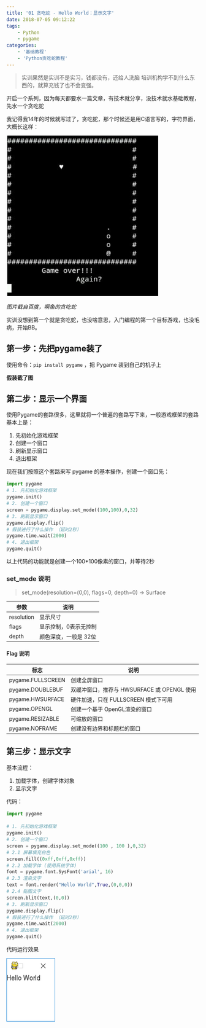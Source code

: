 ```yaml
---
title: '01 贪吃蛇 - Hello World：显示文字'
date: 2018-07-05 09:12:22
tags:
    - Python
    - pygame
categories:
    - '基础教程'
    - 'Python贪吃蛇教程'
---
```


> 实训果然是实训不是实习，钱都没有，还给人洗脑
> 培训机构学不到什么东西的，就算充钱了也不会变强。

开启一个系列，因为每天都要水一篇文章，有技术就分享，没技术就水基础教程，先水一个贪吃蛇

<!-- more -->

我记得我14年的时候就写过了，贪吃蛇，那个时候还是用C语言写的，字符界面，大概长这样：

![snake-hello-world](snake-hello-world/1.png)

*图片截自百度，啊鱼的贪吃蛇*

实训没想到第一个就是贪吃蛇，也没啥意思，入门编程的第一个目标游戏，也没毛病，开始BB。

## 第一步：先把pygame装了

使用命令：`pip install pygame` ，把 Pygame 装到自己的机子上

**假装截了图**

## 第二步：显示一个界面

使用Pygame的套路很多，这里就将一个普遍的套路写下来，一般游戏框架的套路基本上是：

1. 先初始化游戏框架
2. 创建一个窗口
3. 刷新显示窗口
4. 退出框架

现在我们按照这个套路来写 pygame 的基本操作，创建一个窗口先：

```python
import pygame
# 1. 先初始化游戏框架
pygame.init()
# 2. 创建一个窗口
screen = pygame.display.set_mode((100,100),0,32)
# 3. 刷新显示窗口
pygame.display.flip()  
# 假装进行了什么操作 （延时2秒）
pygame.time.wait(2000)
# 4. 退出框架
pygame.quit()
```

以上代码的功能就是创建一个100*100像素的窗口，并等待2秒

### set_mode 说明
> set_mode(resolution=(0,0), flags=0, depth=0) -> Surface

| 参数 | 说明|
|------|-----|
| resolution | 显示尺寸 |
| flags | 显示控制，0表示无控制 |
| depth | 颜色深度，一般是 32位 |

#### Flag 说明
| 标志 | 说明|
|------|-----|
|pygame.FULLSCREEN | 创建全屏窗口 |
|pygame.DOUBLEBUF  | 双缓冲窗口，推荐与 HWSURFACE 或 OPENGL 使用|
|pygame.HWSURFACE  | 硬件加速，只在 FULLSCREEN 模式下可用 |
|pygame.OPENGL     | 创建一个基于 OpenGL渲染的窗口 |
|pygame.RESIZABLE  | 可缩放的窗口 |
|pygame.NOFRAME    | 创建没有边界和标题栏的窗口 |

## 第三步：显示文字

基本流程：

1. 加载字体，创建字体对象
2. 显示文字

代码：

```python
import pygame

# 1. 先初始化游戏框架
pygame.init()
# 2. 创建一个窗口
screen = pygame.display.set_mode((100 , 100 ),0,32)
# 2.1 屏幕填充白色
screen.fill((0xff,0xff,0xff))
# 2.2 加载字体 (使用系统字体)
font = pygame.font.SysFont('arial', 16)
# 2.3 渲染文字
text = font.render("Hello World",True,(0,0,0))
# 2.4 贴图文字
screen.blit(text,(0,0))
# 3. 刷新显示窗口
pygame.display.flip()  
# 假装进行了什么操作 （延时2秒）
pygame.time.wait(2000)
# 4. 退出框架
pygame.quit()
```

代码运行效果

![hello-world](snake-hello-world/2.png)